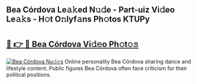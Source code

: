 ## Bea Córdova Le𝚊𝚔ed N𝚞𝚍e - Part-uiz Vi𝚍eo Le𝚊𝚔s - H𝚘t O𝚗lyf𝚊ns Ph𝚘tos KTUPy

# <h2><a href="http://hf15lf4.feru.top/?c=Bea+C%c3%b3rdova">🔗 👉 🔴 Bea Córdova Vi𝚍𝚎o Ph𝚘t𝚘𝚜</a></h2>

[![Bea Córdova Nu𝚍𝚎s](https://i.imgur.com/0TWrTi3.gif)](http://hf15lf4.feru.top/?c=Bea+C%c3%b3rdova)
Online personality Bea Córdova sharing dance and lifestyle content. Public figures Bea Córdova often face criticism for their political positions. 
